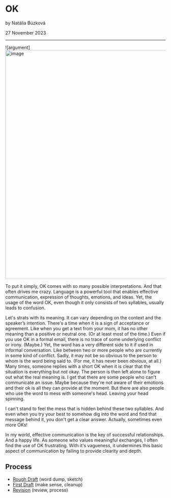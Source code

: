 # OK

by Natália Búzková

27 November 2023

---

![argument] <img src="/img/two-people-arguing-min.png" alt="image" width="720" height="720">

To put it simply, OK comes with so many possible interpretations. And that often drives me crazy. Language is a powerful tool that enables effective communication, expression of thoughts, emotions, and ideas. Yet, the usage of the word OK, even though it only consists of two syllables, usually leads to confusion. 

Let's strats with its meaning. It can vary depending on the context and the speaker’s intention. There's a time when it is a sign of acceptance or agreement. Like when you get a text from your mom, it has no other meaning than a positive or neutral one. (Or at least most of the time.) Even if you use OK in a formal email, there is no trace of some underlying conflict or irony. (Maybe.) 
	Yet, the word has a very different side to it if used in informal conversation. Like between two or more people who are currently in some kind of conflict. Sadly, it may not be so obvious to the person to whom is the word being said to. (For me, it has never been *obvious*, at all.)
Many times, someone replies with a short OK when it is clear that the situation is everything but *not* okay. The person is then left alone to figure out what the real meaning is. I get that there are some people who can't communicate an issue. Maybe because they're not aware of their emotions and their ok is all they can provide at the moment. But there are also people who use the word to mess with someone's head. Leaving your head spinning.

I can't stand to feel the mess that is hidden behind these two syllables. And even when you try your best to somehow dig into the word and find that message behind it, you don't get a clear answer. Actually, sometimes even more OKs!

In my world, effective communication is the key of successful relationships. And a happy life. As someone who values meaningful exchanges, I often find the use of OK frustrating. With it's vagueness, it undermines this basic aspect of communication by failing to provide clearity and depth.

## Process

- [Rough Draft](rough-draft.md) (word dump, sketch)
- [First Draft](first-draft.md) (make sense, cleanup)
- [Revision](revision.md) (review, process)
